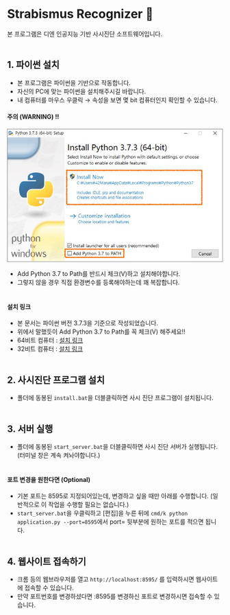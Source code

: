 ﻿# Strabismus Recognizer 👀
본 프로그램은 디엔 인공지능 기반 사시진단 소프트웨어입니다.
<br><br>

## 1. 파이썬 설치
- 본 프로그램은 파이썬을 기반으로 작동합니다.
- 자신의 PC에 맞는 파이썬을 설치해주시길 바랍니다. 
- 내 컴퓨터를 마우스 우클릭 → 속성을 보면 몇 bit 컴퓨터인지 확인할 수 있습니다.

#### 주의 (WARNING) !!
![](image/0.jpg)
- Add Python 3.7 to Path를 반드시 체크(V)하고 설치해야합니다. 
- 그렇지 않을 경우 직접 환경변수를 등록해야하는데 꽤 복잡합니다.
<br><br>

#### 설치 링크 
- 본 문서는 파이썬 버전 3.7.3을 기준으로 작성되었습니다.
- 위에서 말했듯이 Add Python 3.7 to Path를 꼭 체크(V) 해주세요!!
- 64비트 컴퓨터 : [설치 링크](https://www.python.org/ftp/python/3.7.3/python-3.7.3-amd64.exe)
- 32비트 컴퓨터 : [설치 링크](https://www.python.org/ftp/python/3.7.3/python-3.7.3.exe)
<br><br>

## 2. 사시진단 프로그램 설치
- 폴더에 동봉된 `install.bat`을 더블클릭하면 사시 진단 프로그램이 설치됩니다.
<br><br>

## 3. 서버 실행
- 폴더에 동봉된 `start_server.bat`을 더블클릭하면 사시 진단 서버가 실행됩니다. (터미널 창은 계속 켜놔야합니다.)
<br><br>

#### 포트 변경을 원한다면 (Optional)
- 기본 포트는 8595로 지정되어있는데, 변경하고 싶을 때만 아래를 수행합니다. (일반적으로 이 작업을 수행할 필요는 없습니다.)
- `start_server.bat`을 우클릭하고 [편집]을 누른 뒤에 `cmd/k python application.py --port=8595`에서 port= 뒷부분에 원하는 포트를 적으면 됩니다.
<br><br>

## 4. 웹사이트 접속하기
- 크롬 등의 웹브라우저를 열고 `http://localhost:8595/` 를 입력하시면 웹사이트에 접속할 수 있습니다.
- 만약 포트번호를 변경하셨다면 :8595를 변경하신 포트로 변경하시면 접속할 수 있습니다.
